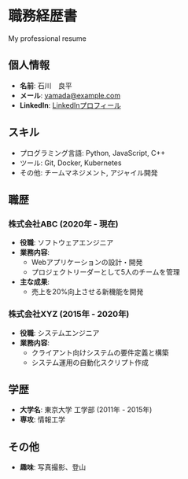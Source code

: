 # 職務経歴書
My professional resume 

## 個人情報
- **名前**: 石川　良平
- **メール**: yamada@example.com
- **LinkedIn**: [LinkedInプロフィール](https://linkedin.com/in/username)

## スキル
- プログラミング言語: Python, JavaScript, C++
- ツール: Git, Docker, Kubernetes
- その他: チームマネジメント, アジャイル開発

## 職歴
### 株式会社ABC (2020年 - 現在)
- **役職**: ソフトウェアエンジニア
- **業務内容**:
  - Webアプリケーションの設計・開発
  - プロジェクトリーダーとして5人のチームを管理
- **主な成果**:
  - 売上を20%向上させる新機能を開発

### 株式会社XYZ (2015年 - 2020年)
- **役職**: システムエンジニア
- **業務内容**:
  - クライアント向けシステムの要件定義と構築
  - システム運用の自動化スクリプト作成

## 学歴
- **大学名**: 東京大学 工学部 (2011年 - 2015年)
- **専攻**: 情報工学

## その他
- **趣味**: 写真撮影、登山
